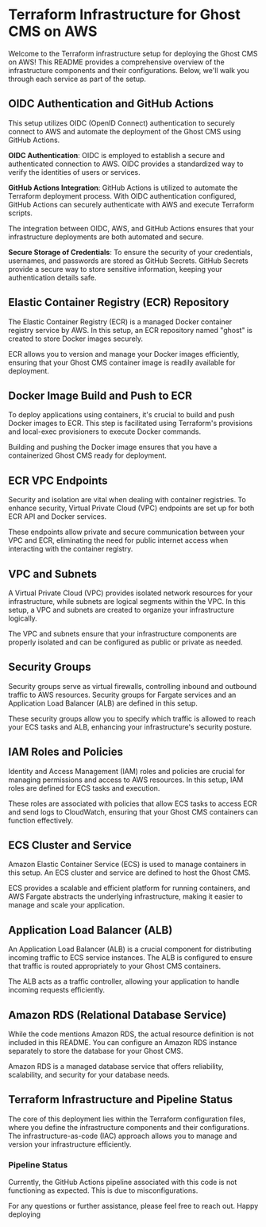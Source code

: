 # Terraform Infrastructure for Ghost CMS on AWS

Welcome to the Terraform infrastructure setup for deploying the Ghost CMS on AWS! This README provides a comprehensive overview of the infrastructure components and their configurations. Below, we'll walk you through each service as part of the setup.

## OIDC Authentication and GitHub Actions

This setup utilizes OIDC (OpenID Connect) authentication to securely connect to AWS and automate the deployment of the Ghost CMS using GitHub Actions.

**OIDC Authentication**: OIDC is employed to establish a secure and authenticated connection to AWS. OIDC provides a standardized way to verify the identities of users or services.

**GitHub Actions Integration**: GitHub Actions is utilized to automate the Terraform deployment process. With OIDC authentication configured, GitHub Actions can securely authenticate with AWS and execute Terraform scripts.

The integration between OIDC, AWS, and GitHub Actions ensures that your infrastructure deployments are both automated and secure.

**Secure Storage of Credentials**: To ensure the security of your credentials, usernames, and passwords are stored as GitHub Secrets. GitHub Secrets provide a secure way to store sensitive information, keeping your authentication details safe.

## Elastic Container Registry (ECR) Repository

The Elastic Container Registry (ECR) is a managed Docker container registry service by AWS. In this setup, an ECR repository named "ghost" is created to store Docker images securely.

ECR allows you to version and manage your Docker images efficiently, ensuring that your Ghost CMS container image is readily available for deployment.

## Docker Image Build and Push to ECR

To deploy applications using containers, it's crucial to build and push Docker images to ECR. This step is facilitated using Terraform's provisions and local-exec provisioners to execute Docker commands.

Building and pushing the Docker image ensures that you have a containerized Ghost CMS ready for deployment.

## ECR VPC Endpoints

Security and isolation are vital when dealing with container registries. To enhance security, Virtual Private Cloud (VPC) endpoints are set up for both ECR API and Docker services.

These endpoints allow private and secure communication between your VPC and ECR, eliminating the need for public internet access when interacting with the container registry.

## VPC and Subnets

A Virtual Private Cloud (VPC) provides isolated network resources for your infrastructure, while subnets are logical segments within the VPC. In this setup, a VPC and subnets are created to organize your infrastructure logically.

The VPC and subnets ensure that your infrastructure components are properly isolated and can be configured as public or private as needed.

## Security Groups

Security groups serve as virtual firewalls, controlling inbound and outbound traffic to AWS resources. Security groups for Fargate services and an Application Load Balancer (ALB) are defined in this setup.

These security groups allow you to specify which traffic is allowed to reach your ECS tasks and ALB, enhancing your infrastructure's security posture.

## IAM Roles and Policies

Identity and Access Management (IAM) roles and policies are crucial for managing permissions and access to AWS resources. In this setup, IAM roles are defined for ECS tasks and execution.

These roles are associated with policies that allow ECS tasks to access ECR and send logs to CloudWatch, ensuring that your Ghost CMS containers can function effectively.

## ECS Cluster and Service

Amazon Elastic Container Service (ECS) is used to manage containers in this setup. An ECS cluster and service are defined to host the Ghost CMS.

ECS provides a scalable and efficient platform for running containers, and AWS Fargate abstracts the underlying infrastructure, making it easier to manage and scale your application.

## Application Load Balancer (ALB)

An Application Load Balancer (ALB) is a crucial component for distributing incoming traffic to ECS service instances. The ALB is configured to ensure that traffic is routed appropriately to your Ghost CMS containers.

The ALB acts as a traffic controller, allowing your application to handle incoming requests efficiently.

## Amazon RDS (Relational Database Service)

While the code mentions Amazon RDS, the actual resource definition is not included in this README. You can configure an Amazon RDS instance separately to store the database for your Ghost CMS.

Amazon RDS is a managed database service that offers reliability, scalability, and security for your database needs.

## Terraform Infrastructure and Pipeline Status

The core of this deployment lies within the Terraform configuration files, where you define the infrastructure components and their configurations. The infrastructure-as-code (IAC) approach allows you to manage and version your infrastructure efficiently.

### Pipeline Status

Currently, the GitHub Actions pipeline associated with this code is not functioning as expected. This is due to misconfigurations.

For any questions or further assistance, please feel free to reach out. Happy deploying





